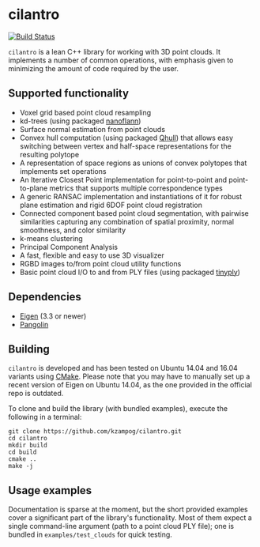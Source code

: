# cilantro
[![Build Status](https://travis-ci.org/kzampog/cilantro.svg?branch=master)](https://travis-ci.org/kzampog/cilantro)

`cilantro` is a lean C++ library for working with 3D point clouds. It implements a number of common operations, with emphasis given to minimizing the amount of code required by the user.

## Supported functionality
- Voxel grid based point cloud resampling
- kd-trees (using packaged [nanoflann](https://github.com/jlblancoc/nanoflann))
- Surface normal estimation from point clouds
- Convex hull computation (using packaged [Qhull](http://www.qhull.org/)) that allows easy switching between vertex and half-space representations for the resulting polytope
- A representation of space regions as unions of convex polytopes that implements set operations
- An Iterative Closest Point implementation for point-to-point and point-to-plane metrics that supports multiple correspondence types
- A generic RANSAC implementation and instantiations of it for robust plane estimation and rigid 6DOF point cloud registration
- Connected component based point cloud segmentation, with pairwise similarities capturing any combination of spatial proximity, normal smoothness, and color similarity
- k-means clustering
- Principal Component Analysis
- A fast, flexible and easy to use 3D visualizer
- RGBD images to/from point cloud utility functions
- Basic point cloud I/O to and from PLY files (using packaged [tinyply](https://github.com/ddiakopoulos/tinyply))

## Dependencies
- [Eigen](http://eigen.tuxfamily.org/index.php?title=Main_Page) (3.3 or newer)
- [Pangolin](https://github.com/stevenlovegrove/Pangolin)

## Building
`cilantro` is developed and has been tested on Ubuntu 14.04 and 16.04 variants using [CMake](https://cmake.org/).
Please note that you may have to manually set up a recent version of Eigen on Ubuntu 14.04, as the one provided in the official repo is outdated.

To clone and build the library (with bundled examples), execute the following in a terminal:

```
git clone https://github.com/kzampog/cilantro.git
cd cilantro
mkdir build
cd build
cmake ..
make -j
```

## Usage examples
Documentation is sparse at the moment, but the short provided examples cover a significant part of the library's functionality.
Most of them expect a single command-line argument (path to a point cloud PLY file); one is bundled in `examples/test_clouds` for quick testing.
